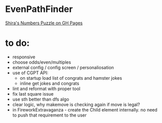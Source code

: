# EvenPathFinder

[Shira's Numbers Puzzle on GH Pages](https://oferguez.github.io/EvenPathFinder/)

# to do:

* responsive
* choose odds/even/multiples
* external config / config screen / personaliosation 
* use of CGPT API:
  - on startup load list of congrats and hamster jokes
  - inline get jokes and congrats
* lint and reformat with proper tool
* fix last square issue
* use sth better than dfs algo
* clear logic, why makemove is checking again if move is legal?
* in FireworkExtravaganza - create the Child element internally. no need to push that requirement to the user 